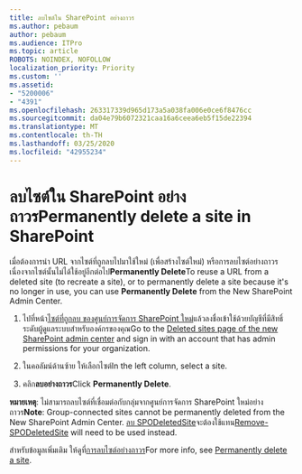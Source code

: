 ```yaml
---
title: ลบไซต์ใน SharePoint อย่างถาวร
ms.author: pebaum
author: pebaum
ms.audience: ITPro
ms.topic: article
ROBOTS: NOINDEX, NOFOLLOW
localization_priority: Priority
ms.custom: ''
ms.assetid:
- "5200006"
- "4391"
ms.openlocfilehash: 263317339d965d173a5a038fa006e0ce6f8476cc
ms.sourcegitcommit: da04e79b6072321caa16a6ceea6eb5f15de22394
ms.translationtype: MT
ms.contentlocale: th-TH
ms.lasthandoff: 03/25/2020
ms.locfileid: "42955234"
---
```

# <a name="permanently-delete-a-site-in-sharepoint"></a><span data-ttu-id="d8ebc-102">ลบไซต์ใน SharePoint อย่างถาวร</span><span class="sxs-lookup"><span data-stu-id="d8ebc-102">Permanently delete a site in SharePoint</span></span>

<span data-ttu-id="d8ebc-103">เมื่อต้องการนํา URL จากไซต์ที่ถูกลบไปมาใช้ใหม่ (เพื่อสร้างไซต์ใหม่) หรือการลบไซต์อย่างถาวร เนื่องจากไซต์นั้นไม่ได้ใช้อยู่อีกต่อไป**Permanently Delete**</span><span class="sxs-lookup"><span data-stu-id="d8ebc-103">To reuse a URL from a deleted site (to recreate a site), or to permanently delete a site because it's no longer in use, you can use **Permanently Delete** from the New SharePoint Admin Center.</span></span> 

1. <span data-ttu-id="d8ebc-104">ไปที่หน้า[ไซต์ที่ถูกลบ ของศูนย์การจัดการ SharePoint ใหม่](https://admin.microsoft.com/sharepoint?page=recycleBin&modern=true)แล้วลงชื่อเข้าใช้ด้วยบัญชีที่มีสิทธิ์ระดับผู้ดูแลระบบสําหรับองค์กรของคุณ</span><span class="sxs-lookup"><span data-stu-id="d8ebc-104">Go to the [Deleted sites page of the new SharePoint admin center](https://admin.microsoft.com/sharepoint?page=recycleBin&modern=true) and sign in with an account that has admin permissions for your organization.</span></span> 

2. <span data-ttu-id="d8ebc-105">ในคอลัมน์ด้านซ้าย ให้เลือกไซต์</span><span class="sxs-lookup"><span data-stu-id="d8ebc-105">In the left column, select a site.</span></span> 

3. <span data-ttu-id="d8ebc-106">คลิก**ลบอย่างถาวร**</span><span class="sxs-lookup"><span data-stu-id="d8ebc-106">Click **Permanently Delete**.</span></span> 

<span data-ttu-id="d8ebc-107">**หมายเหตุ**: ไม่สามารถลบไซต์ที่เชื่อมต่อกับกลุ่มจากศูนย์การจัดการ SharePoint ใหม่อย่างถาวร</span><span class="sxs-lookup"><span data-stu-id="d8ebc-107">**Note**: Group-connected sites cannot be permanently deleted from the New SharePoint Admin Center.</span></span> <span data-ttu-id="d8ebc-108">[ลบ SPODeletedSite](https://docs.microsoft.com/powershell/module/sharepoint-online/remove-spodeletedsite)จะต้องใช้แทน</span><span class="sxs-lookup"><span data-stu-id="d8ebc-108">[Remove-SPODeletedSite](https://docs.microsoft.com/powershell/module/sharepoint-online/remove-spodeletedsite) will need to be used instead.</span></span>  

<span data-ttu-id="d8ebc-109">สําหรับข้อมูลเพิ่มเติม ให้ดูที่[การลบไซต์อย่างถาวร](https://docs.microsoft.com/sharepoint/delete-site-collection#permanently-delete-a-site)</span><span class="sxs-lookup"><span data-stu-id="d8ebc-109">For more info, see [Permanently delete a site](https://docs.microsoft.com/sharepoint/delete-site-collection#permanently-delete-a-site).</span></span> 
